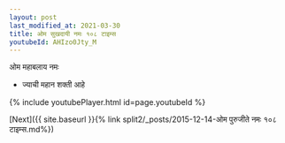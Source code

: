 ```yaml
---
layout: post
last_modified_at: 2021-03-30
title: ओम सुखदायी नमः १०८ टाइम्स
youtubeId: AHIzo0Jty_M
---
```

 
 
 ओम महाबलाय नमः  
 
 -  ज्याची महान शक्ती आहे 
 
  
 
  
 
 
 
 
 
 


{% include youtubePlayer.html id=page.youtubeId %}
 
[Next]({{ site.baseurl }}{% link  split2/_posts/2015-12-14-ओम पुरुजीते नमः १०८ टाइम्स.md%})
 
